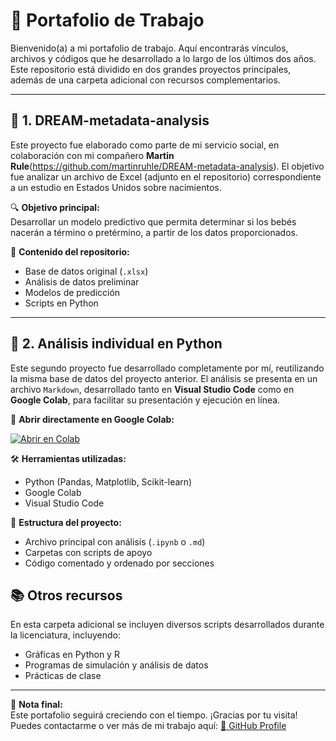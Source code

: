 # 🧠 Portafolio de Trabajo

Bienvenido(a) a mi portafolio de trabajo. Aquí encontrarás vínculos, archivos y códigos que he desarrollado a lo largo de los últimos dos años. Este repositorio está dividido en dos grandes proyectos principales, además de una carpeta adicional con recursos complementarios.

---

## 📁 1. DREAM-metadata-analysis

Este proyecto fue elaborado como parte de mi servicio social, en colaboración con mi compañero **Martin Rule**(https://github.com/martinruhle/DREAM-metadata-analysis). El objetivo fue analizar un archivo de Excel (adjunto en el repositorio) correspondiente a un estudio en Estados Unidos sobre nacimientos.

🔍 **Objetivo principal:**  
Desarrollar un modelo predictivo que permita determinar si los bebés nacerán a término o pretérmino, a partir de los datos proporcionados.

📂 **Contenido del repositorio:**
- Base de datos original (`.xlsx`)
- Análisis de datos preliminar
- Modelos de predicción
- Scripts en Python

---

## 🧪 2. Análisis individual en Python

Este segundo proyecto fue desarrollado completamente por mí, reutilizando la misma base de datos del proyecto anterior. El análisis se presenta en un archivo `Markdown`, desarrollado tanto en **Visual Studio Code** como en **Google Colab**, para facilitar su presentación y ejecución en línea.

🔗 **Abrir directamente en Google Colab:**

[![Abrir en Colab](https://colab.research.google.com/assets/colab-badge.svg)](https://colab.research.google.com/drive/15gwUY97_CuMljUHRSF_ChBq4XtnCXcMR?usp=sharing)

🛠️ **Herramientas utilizadas:**
- Python (Pandas, Matplotlib, Scikit-learn)
- Google Colab
- Visual Studio Code

📂 **Estructura del proyecto:**
- Archivo principal con análisis (`.ipynb` o `.md`)
- Carpetas con scripts de apoyo
- Código comentado y ordenado por secciones


## 📚 Otros recursos

En esta carpeta adicional se incluyen diversos scripts desarrollados durante la licenciatura, incluyendo:
- Gráficas en Python y R
- Programas de simulación y análisis de datos
- Prácticas de clase

---

📌 **Nota final:**  
Este portafolio seguirá creciendo con el tiempo. ¡Gracias por tu visita!  
Puedes contactarme o ver más de mi trabajo aquí: [🔗 GitHub Profile](https://github.com/tuusuario)
